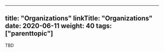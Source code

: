 
---
title: "Organizations"
linkTitle: "Organizations"
date: 2020-06-11
weight: 40
tags: ["parenttopic"]
---

TBD
